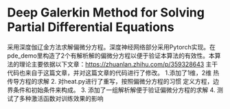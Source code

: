 # Deep Galerkin Method  for Solving Partial Differential Equations
采用深度伽辽金方法求解偏微分方程。深度神经网络部分采用Pytorch实现。在pde_demo里构造了2个有解析解的偏微分方程以便于验证本算法的有效性。本算法的理论主要依据以下文章：https://zhuanlan.zhihu.com/p/359328643
主干代码也来自于这篇文章，并对这篇文章的代码进行了修改。
1.添加了1维，2维 热传导方程的求解 
2. 对heat.py进行了重写，按照偏微分方程的习惯 定义方程，边界条件和初始条件来构成。
3. 添加了一组解析解便于验证偏微分方程的求解
4. 测试了多种激活函数对训练效果的影响
